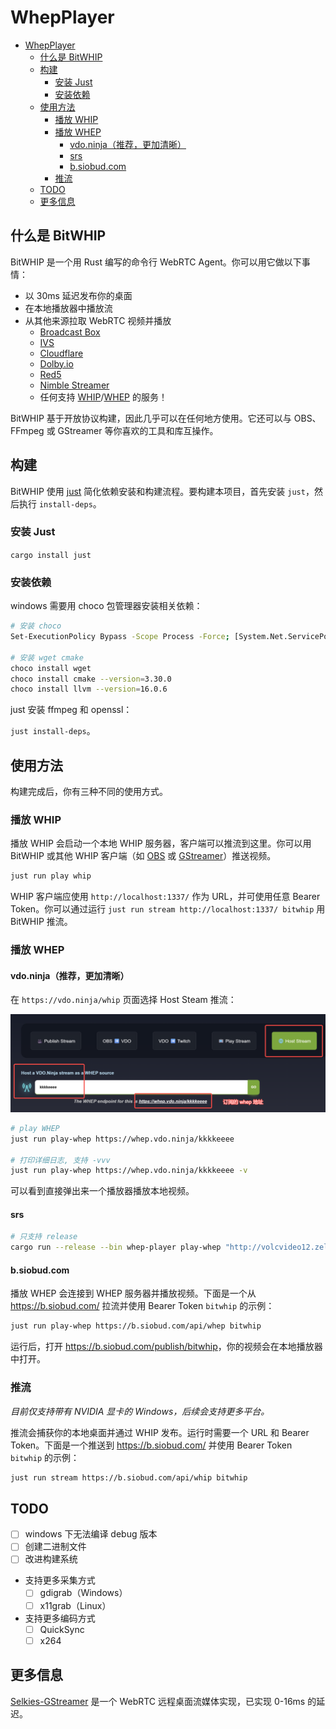 # WhepPlayer

- [WhepPlayer](#whepplayer)
  - [什么是 BitWHIP](#什么是-bitwhip)
  - [构建](#构建)
    - [安装 Just](#安装-just)
    - [安装依赖](#安装依赖)
  - [使用方法](#使用方法)
    - [播放 WHIP](#播放-whip)
    - [播放 WHEP](#播放-whep)
      - [vdo.ninja（推荐，更加清晰）](#vdoninja推荐更加清晰)
      - [srs](#srs)
      - [b.siobud.com](#bsiobudcom)
    - [推流](#推流)
  - [TODO](#todo)
  - [更多信息](#更多信息)

## 什么是 BitWHIP

BitWHIP 是一个用 Rust 编写的命令行 WebRTC Agent。你可以用它做以下事情：

- 以 30ms 延迟发布你的桌面
- 在本地播放器中播放流
- 从其他来源拉取 WebRTC 视频并播放
  - [Broadcast Box](https://github.com/glimesh/broadcast-box)
  - [IVS](https://aws.amazon.com/ivs/)
  - [Cloudflare](https://developers.cloudflare.com/stream/webrtc-beta/)
  - [Dolby.io](https://docs.dolby.io/streaming-apis/reference/whip_whippublish)
  - [Red5](https://www.red5.net/docs/special/user-guide/whip-whep-configuration/)
  - [Nimble Streamer](https://softvelum.com/nimble/)
  - 任何支持 [WHIP](https://datatracker.ietf.org/doc/draft-ietf-wish-whip/)/[WHEP](https://datatracker.ietf.org/doc/draft-murillo-whep/) 的服务！

BitWHIP 基于开放协议构建，因此几乎可以在任何地方使用。它还可以与 OBS、FFmpeg 或 GStreamer 等你喜欢的工具和库互操作。

## 构建

BitWHIP 使用 [just](https://github.com/casey/just) 简化依赖安装和构建流程。要构建本项目，首先安装 `just`，然后执行 `install-deps`。

### 安装 Just

`cargo install just`

### 安装依赖

windows 需要用 choco 包管理器安装相关依赖：

```bash
# 安装 choco
Set-ExecutionPolicy Bypass -Scope Process -Force; [System.Net.ServicePointManager]::SecurityProtocol = [System.Net.ServicePointManager]::SecurityProtocol -bor 3072; iex ((New-Object System.Net.WebClient).DownloadString('https://community.chocolatey.org/install.ps1'))

# 安装 wget cmake
choco install wget
choco install cmake --version=3.30.0
choco install llvm --version=16.0.6
```

just 安装 ffmpeg 和 openssl：

`just install-deps`。

## 使用方法

构建完成后，你有三种不同的使用方式。

### 播放 WHIP

播放 WHIP 会启动一个本地 WHIP 服务器，客户端可以推流到这里。你可以用 BitWHIP 或其他 WHIP 客户端（如 [OBS](https://obsproject.com/) 或 [GStreamer](https://gstreamer.freedesktop.org/)）推送视频。

```bash
just run play whip
```

WHIP 客户端应使用 `http://localhost:1337/` 作为 URL，并可使用任意 Bearer Token。你可以通过运行 `just run stream http://localhost:1337/ bitwhip` 用 BitWHIP 推流。

### 播放 WHEP

#### vdo.ninja（推荐，更加清晰）

在 `https://vdo.ninja/whip` 页面选择 Host Steam 推流：

![vdo.ninja-host-stream](./image/vdo.ninja-host-stream.png)

```bash
# play WHEP
just run play-whep https://whep.vdo.ninja/kkkkeeee

# 打印详细日志, 支持 -vvv
just run play-whep https://whep.vdo.ninja/kkkkeeee -v
```

可以看到直接弹出来一个播放器播放本地视频。

#### srs

```bash
# 只支持 release
cargo run --release --bin whep-player play-whep "http://volcvideo12.zelostech.com.cn:1790/rtc/v1/whep/?app=live&stream=ZL11869/bleft" -v
```

#### b.siobud.com

播放 WHEP 会连接到 WHEP 服务器并播放视频。下面是一个从 <https://b.siobud.com/> 拉流并使用 Bearer Token `bitwhip` 的示例：

```bash
just run play-whep https://b.siobud.com/api/whep bitwhip
```

运行后，打开 <https://b.siobud.com/publish/bitwhip>，你的视频会在本地播放器中打开。

### 推流

*目前仅支持带有 NVIDIA 显卡的 Windows，后续会支持更多平台。*

推流会捕获你的本地桌面并通过 WHIP 发布。运行时需要一个 URL 和 Bearer Token。下面是一个推送到 <https://b.siobud.com/> 并使用 Bearer Token `bitwhip` 的示例：

```bash
just run stream https://b.siobud.com/api/whip bitwhip
```

## TODO

- [ ] windows 下无法编译 debug 版本
- [ ] 创建二进制文件
- [ ] 改进构建系统
- 支持更多采集方式
  - [ ] gdigrab（Windows）
  - [ ] x11grab（Linux）
- 支持更多编码方式
  - [ ] QuickSync
  - [ ] x264

## 更多信息

[Selkies-GStreamer](https://github.com/selkies-project/selkies-gstreamer) 是一个 WebRTC 远程桌面流媒体实现，已实现 0-16ms 的延迟。
